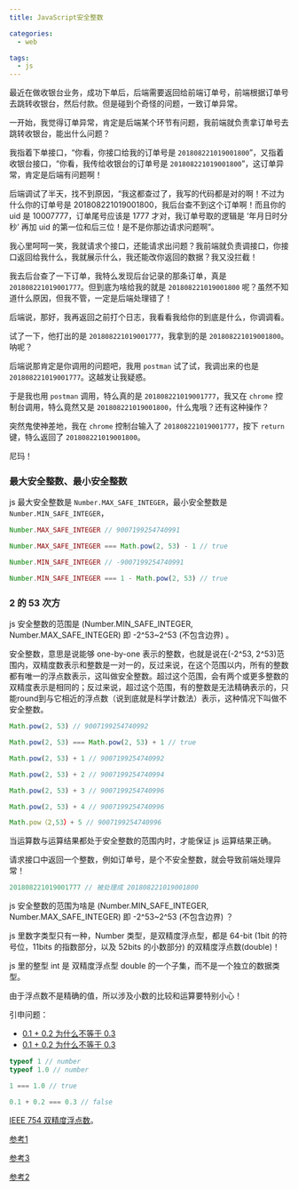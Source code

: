 ```yaml
---
title: JavaScript安全整数

categories:
  - web

tags:
  - js
---
```


最近在做收银台业务，成功下单后，后端需要返回给前端订单号，前端根据订单号去跳转收银台，然后付款。但是碰到个奇怪的问题，一致订单异常。

<!-- more -->

一开始，我觉得订单异常，肯定是后端某个环节有问题，我前端就负责拿订单号去跳转收银台，能出什么问题？

我指着下单接口，“你看，你接口给我的订单号是 `201808221019001800`”，又指着收银台接口，“你看，我传给收银台的订单号是 `201808221019001800`”，这订单异常，肯定是后端有问题啊！

后端调试了半天，找不到原因，“我这都查过了，我写的代码都是对的啊！不过为什么你的订单号是 201808221019001800，我后台查不到这个订单啊！而且你的 uid 是 10007777，订单尾号应该是 1777 才对，我订单号取的逻辑是 ‘年月日时分秒’ 再加 uid 的第一位和后三位！是不是你那边请求问题啊”。

我心里呵呵一笑，我就请求个接口，还能请求出问题？我前端就负责调接口，你接口返回给我什么，我就展示什么，我还能改你返回的数据？我又没拦截！

我去后台查了一下订单，我特么发现后台记录的那条订单，真是 `201808221019001777`。但到底为啥给我的就是 `201808221019001800` 呢？虽然不知道什么原因，但我不管，一定是后端处理错了！

后端说，那好，我再返回之前打个日志，我看看我给你的到底是什么，你调调看。

试了一下，他打出的是 `201808221019001777`，我拿到的是 `201808221019001800`。呐呢？

后端说那肯定是你调用的问题吧，我用 `postman` 试了试，我调出来的也是 `201808221019001777`。这越发让我疑惑。

于是我也用 `postman` 调用，特么真的是 `201808221019001777`，我又在 `chrome` 控制台调用，特么竟然又是 `201808221019001800`，什么鬼哦？还有这种操作？

突然鬼使神差地，我在 `chrome` 控制台输入了 `201808221019001777`，按下 `return` 键，特么返回了 `201808221019001800`。

尼玛！

### 最大安全整数、最小安全整数

js 最大安全整数是 `Number.MAX_SAFE_INTEGER`，最小安全整数是 `Number.MIN_SAFE_INTEGER`，

``` js
Number.MAX_SAFE_INTEGER // 9007199254740991

Number.MAX_SAFE_INTEGER === Math.pow(2, 53) - 1 // true

Number.MIN_SAFE_INTEGER // -9007199254740991

Number.MIN_SAFE_INTEGER === 1 - Math.pow(2, 53) // true
```

### 2 的 53 次方

js 安全整数的范围是 (Number.MIN_SAFE_INTEGER, Number.MAX_SAFE_INTEGER) 即 -2^53~2^53 (不包含边界) 。

安全整数，意思是说能够 one-by-one 表示的整数，也就是说在(-2^53, 2^53)范围内，双精度数表示和整数是一对一的，反过来说，在这个范围以内，所有的整数都有唯一的浮点数表示，这叫做安全整数。超过这个范围，会有两个或更多整数的双精度表示是相同的；反过来说，超过这个范围，有的整数是无法精确表示的，只能round到与它相近的浮点数（说到底就是科学计数法）表示，这种情况下叫做不安全整数。

``` js
Math.pow(2, 53) // 9007199254740992

Math.pow(2, 53) === Math.pow(2, 53) + 1 // true

Math.pow(2, 53) + 1 // 9007199254740992

Math.pow(2, 53) + 2 // 9007199254740994

Math.pow(2, 53) + 3 // 9007199254740996

Math.pow(2, 53) + 4 // 9007199254740996

Math.pow（2,53）+ 5 // 9007199254740996
```

当运算数与运算结果都处于安全整数的范围内时，才能保证 js 运算结果正确。

请求接口中返回一个整数，例如订单号，是个不安全整数，就会导致前端处理异常！

``` js
201808221019001777 // 被处理成 201808221019001800
```

js 安全整数的范围为啥是 (Number.MIN_SAFE_INTEGER, Number.MAX_SAFE_INTEGER) 即 -2^53~2^53 (不包含边界) ？

js 里数字类型只有一种，Number 类型，是双精度浮点型，都是 64-bit (1bit 的符号位，11bits 的指数部分，以及 52bits 的小数部分) 的双精度浮点数(double)！

js 里的整型 int 是 双精度浮点型 double 的一个子集，而不是一个独立的数据类型。

由于浮点数不是精确的值，所以涉及小数的比较和运算要特别小心！

引申问题：
  - [0.1 + 0.2 为什么不等于 0.3](https://u3xyz.com/detail/28)
  - [0.1 + 0.2 为什么不等于 0.3](https://yuchengkai.cn/docs/zh/frontend/#%E4%B8%BA%E4%BB%80%E4%B9%88-0-1-0-2-0-3)

``` js
typeof 1 // number
typeof 1.0 // number

1 === 1.0 // true

0.1 + 0.2 === 0.3 // false
```

[IEEE 754 双精度浮点数](https://en.wikipedia.org/wiki/IEEE_754)。

[参考1](https://www.zhihu.com/question/29010688)

[参考3](http://2ality.com/2013/10/safe-integers.html)

[参考2](http://steve.hollasch.net/cgindex/coding/ieeefloat.html)
